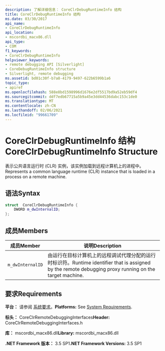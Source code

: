 ```yaml
---
description: 了解详细信息： CoreClrDebugRuntimeInfo 结构
title: CoreClrDebugRuntimeInfo 结构
ms.date: 03/30/2017
api_name:
- CoreClrDebugRuntimeInfo
api_location:
- mscordbi_macx86.dll
api_type:
- COM
f1_keywords:
- CoreClrDebugRuntimeInfo
helpviewer_keywords:
- remote debugging API [Silverlight]
- CoreDebugRuntimeInfo structure
- Silverlight, remote debugging
ms.assetid: bd01c30f-b7a8-4179-9497-622b6599b1a6
topic_type:
- apiref
ms.openlocfilehash: 588e8bd1598996d1676e2df5517bd9a52eb59df4
ms.sourcegitcommit: ddf7edb67715a5b9a45e3dd44536dabc153c1de0
ms.translationtype: MT
ms.contentlocale: zh-CN
ms.lasthandoff: 02/06/2021
ms.locfileid: "99661709"
---
```

# <a name="coreclrdebugruntimeinfo-structure"></a><span data-ttu-id="ad9e4-103">CoreClrDebugRuntimeInfo 结构</span><span class="sxs-lookup"><span data-stu-id="ad9e4-103">CoreClrDebugRuntimeInfo Structure</span></span>

<span data-ttu-id="ad9e4-104">表示公共语言运行时 (CLR) 实例，该实例加载到远程计算机上的进程中。</span><span class="sxs-lookup"><span data-stu-id="ad9e4-104">Represents a common language runtime (CLR) instance that is loaded in a process on a remote machine.</span></span>  
  
## <a name="syntax"></a><span data-ttu-id="ad9e4-105">语法</span><span class="sxs-lookup"><span data-stu-id="ad9e4-105">Syntax</span></span>  
  
```cpp  
struct  CoreClrDebugRuntimeInfo {  
    DWORD m_dwInternalID;  
};  
```  
  
## <a name="members"></a><span data-ttu-id="ad9e4-106">成员</span><span class="sxs-lookup"><span data-stu-id="ad9e4-106">Members</span></span>  
  
|<span data-ttu-id="ad9e4-107">成员</span><span class="sxs-lookup"><span data-stu-id="ad9e4-107">Member</span></span>|<span data-ttu-id="ad9e4-108">说明</span><span class="sxs-lookup"><span data-stu-id="ad9e4-108">Description</span></span>|  
|------------|-----------------|  
|`m_dwInternalID`|<span data-ttu-id="ad9e4-109">由运行在目标计算机上的远程调试代理分配的运行时标识符。</span><span class="sxs-lookup"><span data-stu-id="ad9e4-109">Runtime identifier that is assigned by the remote debugging proxy running on the target machine.</span></span>|  
  
## <a name="requirements"></a><span data-ttu-id="ad9e4-110">要求</span><span class="sxs-lookup"><span data-stu-id="ad9e4-110">Requirements</span></span>  

 <span data-ttu-id="ad9e4-111">**平台：** 请参阅 [系统要求](../../get-started/system-requirements.md)。</span><span class="sxs-lookup"><span data-stu-id="ad9e4-111">**Platforms:** See [System Requirements](../../get-started/system-requirements.md).</span></span>  
  
 <span data-ttu-id="ad9e4-112">**标头：** CoreClrRemoteDebuggingInterfaces</span><span class="sxs-lookup"><span data-stu-id="ad9e4-112">**Header:** CoreClrRemoteDebuggingInterfaces.h</span></span>  
  
 <span data-ttu-id="ad9e4-113">**库：** mscordbi_macx86.dll</span><span class="sxs-lookup"><span data-stu-id="ad9e4-113">**Library:** mscordbi_macx86.dll</span></span>  
  
 <span data-ttu-id="ad9e4-114">**.NET Framework 版本：** 3.5 SP1</span><span class="sxs-lookup"><span data-stu-id="ad9e4-114">**.NET Framework Versions:** 3.5 SP1</span></span>

